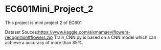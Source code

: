 # EC601Mini_Project_2
This project is mini project 2 of EC601

  Dataset Souces:https://www.kaggle.com/alxmamaev/flowers-recognition#flowers.zip
  Train_CNN.py is based on a CNN model which can achieve a accuracy of more than 85%.
